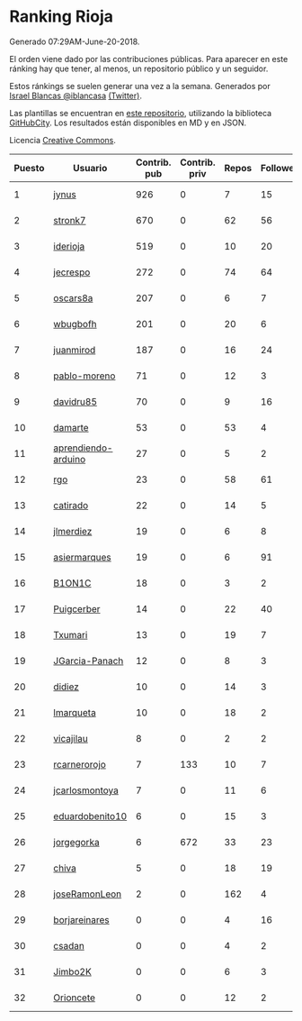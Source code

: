 # Ranking Rioja

Generado 07:29AM-June-20-2018.

El orden viene dado por las contribuciones públicas. Para aparecer en este ránking hay que tener, al menos, un repositorio público y un seguidor.

Estos ránkings se suelen generar una vez a la semana. Generados por [Israel Blancas @iblancasa](https://github.com/iblancasa/) [(Twitter)](https://twitter.com/iblancasa).

Las plantillas se encuentran en [este repositorio](https://github.com/iblancasa/GH-Spanish-Ranking), utilizando la biblioteca [GitHubCity](https://github.com/iblancasa/GitHubCity). Los resultados están disponibles en MD y en JSON.

Licencia [Creative Commons](https://creativecommons.org/licenses/by/4.0/).

| Puesto   |  Usuario  | Contrib. pub | Contrib. priv |Repos| Followers | Desde |  Avatar  |
|----------|-----------|--------------|---------------|-----|-----------|-------|----------|
|1|[jynus](https://github.com/jynus)|926|0|7|15|2014-08-28|![jynus]()|
|2|[stronk7](https://github.com/stronk7)|670|0|62|56|2009-12-14|![stronk7]()|
|3|[iderioja](https://github.com/iderioja)|519|0|10|20|2013-07-25|![iderioja]()|
|4|[jecrespo](https://github.com/jecrespo)|272|0|74|64|2012-03-15|![jecrespo]()|
|5|[oscars8a](https://github.com/oscars8a)|207|0|6|7|2017-11-13|![oscars8a]()|
|6|[wbugbofh](https://github.com/wbugbofh)|201|0|20|6|2013-04-24|![wbugbofh]()|
|7|[juanmirod](https://github.com/juanmirod)|187|0|16|24|2013-02-27|![juanmirod]()|
|8|[pablo-moreno](https://github.com/pablo-moreno)|71|0|12|3|2014-07-18|![pablo-moreno]()|
|9|[davidru85](https://github.com/davidru85)|70|0|9|16|2010-11-08|![davidru85]()|
|10|[damarte](https://github.com/damarte)|53|0|53|4|2013-04-30|![damarte]()|
|11|[aprendiendo-arduino](https://github.com/aprendiendo-arduino)|27|0|5|2|2016-09-02|![aprendiendo-arduino]()|
|12|[rgo](https://github.com/rgo)|23|0|58|61|2009-01-16|![rgo]()|
|13|[catirado](https://github.com/catirado)|22|0|14|5|2010-08-04|![catirado]()|
|14|[jlmerdiez](https://github.com/jlmerdiez)|19|0|6|8|2014-01-24|![jlmerdiez]()|
|15|[asiermarques](https://github.com/asiermarques)|19|0|6|91|2009-11-05|![asiermarques]()|
|16|[B1ON1C](https://github.com/B1ON1C)|18|0|3|2|2017-05-23|![B1ON1C]()|
|17|[Puigcerber](https://github.com/Puigcerber)|14|0|22|40|2011-06-22|![Puigcerber]()|
|18|[Txumari](https://github.com/Txumari)|13|0|19|7|2010-09-16|![Txumari]()|
|19|[JGarcia-Panach](https://github.com/JGarcia-Panach)|12|0|8|3|2015-07-08|![JGarcia-Panach]()|
|20|[didiez](https://github.com/didiez)|10|0|14|3|2011-02-22|![didiez]()|
|21|[lmarqueta](https://github.com/lmarqueta)|10|0|18|2|2015-09-17|![lmarqueta]()|
|22|[vicajilau](https://github.com/vicajilau)|8|0|2|2|2017-12-01|![vicajilau]()|
|23|[rcarnerorojo](https://github.com/rcarnerorojo)|7|133|10|7|2014-04-17|![rcarnerorojo]()|
|24|[jcarlosmontoya](https://github.com/jcarlosmontoya)|7|0|11|6|2014-05-23|![jcarlosmontoya]()|
|25|[eduardobenito10](https://github.com/eduardobenito10)|6|0|15|3|2011-09-06|![eduardobenito10]()|
|26|[jorgegorka](https://github.com/jorgegorka)|6|672|33|23|2008-05-07|![jorgegorka]()|
|27|[chiva](https://github.com/chiva)|5|0|18|19|2010-06-15|![chiva]()|
|28|[joseRamonLeon](https://github.com/joseRamonLeon)|2|0|162|4|2012-04-26|![joseRamonLeon]()|
|29|[borjareinares](https://github.com/borjareinares)|0|0|4|16|2011-01-26|![borjareinares]()|
|30|[csadan](https://github.com/csadan)|0|0|4|2|2014-01-21|![csadan]()|
|31|[Jimbo2K](https://github.com/Jimbo2K)|0|0|6|3|2016-03-15|![Jimbo2K]()|
|32|[Orioncete](https://github.com/Orioncete)|0|0|12|2|2016-03-12|![Orioncete]()|
